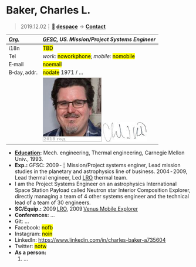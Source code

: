 # Baker, Charles L.
> 2019.12.02 ┊ **[🚀](../index/index.md) [despace](index.md)** → **[Contact](contact.md)**

|*[Org.](contact.md)*|*[GFSC](zz_gfsc.md), US. Mission/Project Systems Engineer*|
|:--|:--|
|i18n| <mark>TBD</mark> |
|Tel| *work:* <mark>noworkphone</mark>; *mobile:* <mark>nomobile</mark> |
|E‑mail| <mark>noemail</mark> |
|B‑day, addr.| <mark>nodate</mark> 1971 / … |
|| [![](f/contact/b/baker_001_photo_thumb.jpg)](f/contact//_001_photo.jpg) [![](f/contact/b/baker_001_sign_thumb.jpg)](f/contact/b/baker_001_sign.png) |

   - **[Education](edu.md):** Mech. engineering, Thermal engineering, Carnegie Mellon Univ., 1993.
   - **Exp.:** GFSC: 2009 ‑ ┊ Mission/Project systems enginer, Lead mission studies in the planetary and astrophysics line of business. 2004 ‑ 2009, Lead thermal engineer, Led [LRO](lunar_reconnaissance_orbiter.md) thermal team.
   - I am the Project Systems Engineer on an astrophysics International Space Station Payload called Neutron star Interior Composition Explorer, directly managing a team of 4 other systems engineer and the technical lead of a team of 30 engineers.
   - **SC/Equip.:** 2009 [LRO](lunar_reconnaissance_orbiter.md), 2009 [Venus Mobile Explorer](venus_mobile_explorer.md)
   - **Conferences:** …
   - Git: …
   - Facebook: <mark>nofb</mark>
   - Instagram: <mark>noin</mark>
   - LinkedIn: <https://www.linkedin.com/in/charles-baker-a735604>
   - Twitter: <mark>notw</mark>
   - **As a person:**
      1. …
